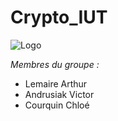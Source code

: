 # Crypto_IUT

![Logo](https://www.undernews.fr/wp-content/uploads/2015/12/bitcoin-crypto-monnaie-566x356.png)

_Membres du groupe :_
  - Lemaire Arthur
  - Andrusiak Victor
  - Courquin Chloé
